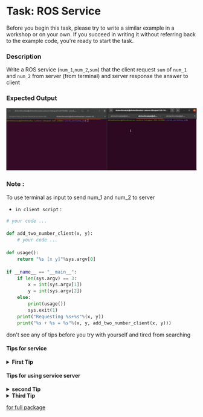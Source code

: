 # Task: ROS Service

Before you begin this task, please try to write a similar example in a workshop or on your own. If you succeed in writing it without referring back to the example code, you're ready to start the task.


### Description
Write a ROS service  (`num_1`,`num_2`,`sum`) that the client request `sum` of `num_1` and `num_2` from server (from terminal) and server response the answer to client
### Expected Output
![Expected Output](media/task_3_service.gif)

### Note : 
To use terminal as input to send num_1 and num_2 to server 

- `in client script` :

```py
# your code ...

def add_two_number_client(x, y):
    # your code ...
    
def usage():
    return "%s [x y]"%sys.argv[0]

if __name__ == "__main__":
    if len(sys.argv) == 3:
        x = int(sys.argv[1])
        y = int(sys.argv[2])
    else:
        print(usage())
        sys.exit(1)
    print("Requesting %s+%s"%(x, y))
    print("%s + %s = %s"%(x, y, add_two_number_client(x, y)))
```

don't see any of tips before you try with yourself and tired from searching  

#### Tips for service
<details>
<summary><b>First Tip</b></summary>

make sure in `CMakeLists` 
1- in find_package : `message_generation`

```bash
find_package(catkin REQUIRED COMPONENTS
  roscpp
  rospy
  std_msgs
  message_generation
)

```
2- in add_service_files: name the file in srv

```bash
add_service_files(
  FILES
  AddTwoNumber.srv
)
```

3- generate_messages: not commmented

```bash
generate_messages(
  DEPENDENCIES
  std_msgs
)
```
make sure in `package.xml` you add

```bash
  <build_depend>message_generation</build_depend>
  <exec_depend>message_runtime</exec_depend>

```
</details>

#### Tips for using service server
<details>
<summary><b>second Tip</b></summary>
1- import srv from your package and don't forget your_serviceResponse

`from your_package.srv import file_name_from_srv_folder your_serviceResponse` 

```py
from custom_service_task_pkg.srv import AddTwoNumber, AddTwoNumberResponse

```

</details>

<details>
<summary><b>Third Tip</b></summary>

1- access data right and make response right
`req.num_1`
`req.num_2`
`AddTwoNumberResponse(result)`

```py
AddTwoNumberResponse(req.num_1 + req.num_2)
```

</details>

[for full package ](custom_service_task_pkg)
